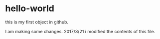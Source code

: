 # hello-world
this is my first object in github.

I am making some changes.
2017/3/21 i modified the contents of this file.
